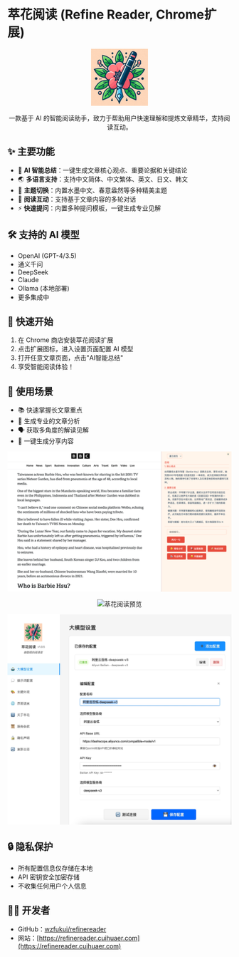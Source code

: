 # 萃花阅读 (Refine Reader, Chrome扩展)

<p align="center">
  <img src="assets/refinereader-128.png" alt="萃花阅读 Logo" width="128" height="128">
</p>

<p align="center">
  一款基于 AI 的智能阅读助手，致力于帮助用户快速理解和提炼文章精华，支持阅读互动。
</p>


## ✨ 主要功能

- 🤖 **AI 智能总结**：一键生成文章核心观点、重要论据和关键结论
- 🌏 **多语言支持**：支持中文简体、中文繁体、英文、日文、韩文
- 🎨 **主题切换**：内置水墨中文、春意盎然等多种精美主题
- 💬 **阅读互动**：支持基于文章内容的多轮对话
- ⚡️ **快速提问**：内置多种提问模板，一键生成专业见解

## 🛠️ 支持的 AI 模型

- OpenAI (GPT-4/3.5)
- 通义千问
- DeepSeek
- Claude
- Ollama (本地部署)
- 更多集成中

## 🚀 快速开始

1. 在 Chrome 商店安装萃花阅读扩展
2. 点击扩展图标，进入设置页面配置 AI 模型
3. 打开任意文章页面，点击"AI智能总结"
4. 享受智能阅读体验！

## 🎯 使用场景

- 📚 快速掌握长文章重点
- 📝 生成专业的文章分析
- 🗣️ 获取多角度的解读见解
- 📢 一键生成分享内容

<p align="center">
  <img src="assets/refinereader-preview-1.png" alt="萃花阅读预览" width="800">
</p>


<p align="center">
  <img src="assets/refinereader-preview-2.jpg" alt="萃花阅读预览" width="800">
</p>

<p align="center">
  <img src="assets/refinereader-preview-3.jpg" alt="萃花阅读预览" width="800">
</p>

## 🔒 隐私保护

- 所有配置信息仅存储在本地
- API 密钥安全加密存储
- 不收集任何用户个人信息


## 👨‍💻 开发者

- GitHub：[wzfukui/refinereader](https://github.com/wzfukui/refinereader)
- 网站：[https://refinereader.cuihuaer.com](https://refinereader.cuihuaer.com)

